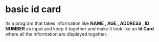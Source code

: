 # basic id card
Its a program that takes information like **NAME , AGE , ADDRESS , ID NUMBER** as input and keep it together and make it look like an **Id Card** where all the information are displayed together.

